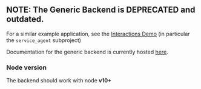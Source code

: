 ## NOTE: The Generic Backend is DEPRECATED and outdated.
For a similar example application, see the [Interactions Demo](https://github.com/jolocom/interactions-demo) (in particular the `service_agent` subproject)

Documentation for the generic backend is currently hosted [here](https://jolocom.slite.com/p/note/RGanceZUjeLQZqGxGrpStJ).

### Node version
The backend should work with node **v10+**
